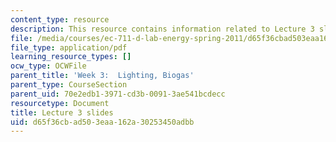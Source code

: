 ```yaml
---
content_type: resource
description: This resource contains information related to Lecture 3 slides.
file: /media/courses/ec-711-d-lab-energy-spring-2011/d65f36cbad503eaa162a30253450adbb_MITEC_711S11_lec03.pdf
file_type: application/pdf
learning_resource_types: []
ocw_type: OCWFile
parent_title: 'Week 3:  Lighting, Biogas'
parent_type: CourseSection
parent_uid: 70e2edb1-3971-cd3b-0091-3ae541bcdecc
resourcetype: Document
title: Lecture 3 slides
uid: d65f36cb-ad50-3eaa-162a-30253450adbb
---
```

